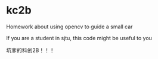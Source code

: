 kc2b
====

Homework about using opencv to guide a small car

If you are a student in sjtu, this code might be useful to you

坑爹的科创2B！！！
